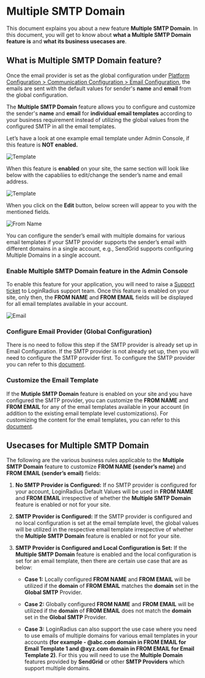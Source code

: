 # Multiple SMTP Domain

This document explains you about a new feature **Multiple SMTP Domain**. In this document, you will get to know about **what a Multiple SMTP Domain feature is** and **what its business usecases are**.
  
## What is Multiple SMTP Domain feature?

Once the email provider is set as the global configuration under [Platform Configuration > Communication Configuration > Email Configuration](https://adminconsole.loginradius.com/platform-configuration/identity-workflow/communication-configuration/email-configuration), the emails are sent with the default values for sender's **name** and **email** from the global configuration.

The **Multiple SMTP Domain** feature allows you to configure and customize the sender's **name** and **email** for **individual email templates** according to your business requirement instead of utilizing the global values from the configured SMTP in all the email templates.

Let’s have a look at one example email template under Admin Console, if this feature is **NOT enabled.**

![Template](https://apidocs.lrcontent.com/images/image1_217006333360aec0ff1.97269487.png "Template")
  
When this feature is **enabled** on your site, the same section will look like below with the capabliies to edit/change the sender’s name and email address.

![Template](https://apidocs.lrcontent.com/images/image2_14741633336533f55c7.82135162.png "Template")

When you click on the **Edit** button, below screen will appear to you with the mentioned fields.

![From Name](https://apidocs.lrcontent.com/images/image4_196486333379aa3c6a6.00207371.png "From Name")

You can configure the sender’s email with multiple domains for various email templates if your SMTP provider supports the sender’s email with different domains in a single account, e.g., SendGrid supports configuring Multiple Domains in a single account.

### Enable Multiple SMTP Domain feature in the Admin Console

To enable this feature for your application, you will need to raise a [Support ticket](https://adminconsole.loginradius.com/support/tickets/open-a-new-ticket) to LoginRadius support team. Once this feature is enabled on your site, only then, the **FROM NAME** and **FROM EMAIL** fields will be displayed for all email templates available in your account.

![Email](https://apidocs.lrcontent.com/images/image3_77536333384b3ee535.12090377.png "Email")

### Configure Email Provider (Global Configuration)

There is no need to follow this step if the SMTP provider is already set up in Email Configuration. If the SMTP provider is not already set up, then you will need to configure the SMTP provider first. To configure the SMTP provider you can refer to this [document](https://www.loginradius.com/legacy/docs/authentication/concepts/email-communications/#partsmtpconfiguration1).

### Customize the Email Template

If the **Mutiple SMTP Domain** feature is enabled on your site and you have configured the SMTP provider, you can customize the **FROM NAME** and **FROM EMAIL** for any of the email templates available in your account (in addition to the existing email template level customizations). For customizing the content for the email templates, you can refer to this [document](https://www.loginradius.com/legacy/docs/api/v2/admin-console/platform-configuration/standard-login/email-templates/).

## Usecases for Multiple SMTP Domain

The following are the various business rules applicable to the **Multiple SMTP Domain** feature to customize **FROM NAME (sender’s name)** and **FROM EMAIL (sender’s email)** fields:

1.  **No SMTP Provider is Configured:** If no SMTP provider is configured for your account, LoginRadius Default Values will be used in **FROM NAME** and **FROM EMAIL** irrespective of whether the **Multiple SMTP Domain** feature is enabled or not for your site.
    
2.  **SMTP Provider is Configured:** If the SMTP provider is configured and no local configuration is set at the email template level, the global values will be utilized in the respective email template irrespective of whether the **Multiple SMTP Domain** feature is enabled or not for your site.
    
3.  **SMTP Provider is Configured and Local Configuration is Set:** If the **Multiple SMTP Domain** feature is enabled and the local configuration is set for an email template, then there are certain use case that are as below:  
      
	-  **Case 1:** Locally configured **FROM NAME** and **FROM EMAIL** will be utilized if the **domain** of **FROM EMAIL** matches the **domain** set in the **Global SMTP** Provider.
	    
	-  **Case 2:** Globally configured **FROM NAME** and **FROM EMAIL** will be utilized if the **domain** of **FROM EMAIL** does not match the **domain** set in the **Global SMTP** Provider.
	    
	-  **Case 3:** LoginRadius can also support the use case where you need to use emails of multiple domains for various email templates in your accounts **(for example - @abc.com domain in FROM EMAIL for Email Template 1 and @xyz.com domain in FROM EMAIL for Email Template 2)**. For this you will need to use the **Multiple Domain** features provided by **SendGrid** or other **SMTP Providers** which support multiple domains.